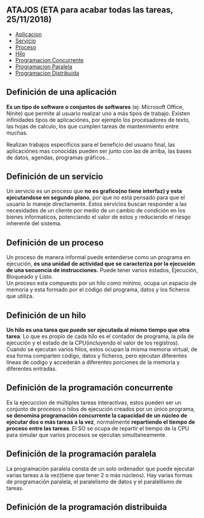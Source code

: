 ## ATAJOS (ETA para acabar todas las tareas, 25/11/2018)
* [Aplicacion](#definición-de-una-aplicación)  
* [Servicio](#definición-de-un-servicio)  
* [Proceso](#definición-de-un-proceso)  
* [Hilo](#definición-de-un-hilo)  
* [Programacion Concurrente](#definición-de-la-programación-concurrente)  
* [Programacion Paralela](#definición-de-la-programación-paralela)  
* [Programacion Distribuida](#definición-de-la-programación-distribuida)  

## Definición de una aplicación  

**Es un tipo de software o conjuntos de softwares** (ej: Microsoft Office, Ninite) que permite al usuario realizar uno a más tipos de trabajo. Existen infinidades tipos de aplicaciónes, por ejemplo los procesadores de texto, las hojas de calculo, los que cumplen tareas de mantenimiento entre muchas.  
  
  Realizan trabajos especificos para el beneficio del usuario final, las aplicaciónes mas conocidas pueden ser junto con las de arriba, las bases de datos, agendas, programas gráficos...

## Definición de un servicio  

Un servicio es un proceso que **no es grafico(no tiene interfaz) y esta ejecutandose en segundo plano**, por que  no está pensado para que el usuario lo maneje directamente. Estos servicios buscan responder a las necesidades de un cliente por medio de un cambio de condición en los bienes informaticos, potenciando el valor de estos y reduciendo el riesgo inherente del sistema.  


## Definición de un proceso  
Un proceso de manera informal puede entenderse como un programa en ejecución, **es una unidad de actividad que se caracteriza por la ejecución de una secuencia de instrucciones.**  Puede tener varios estados, Ejecución, Bloqueado y Listo.  
Un proceso esta compuesto por un hilo como mínimo, ocupa un espacio de memoria y esta formado por el código del programa, datos y los ficheros que utiliza.  

## Definición de un hilo  

**Un hilo es una tarea que puede ser ejecutada al mismo tiempo que otra tarea**. Lo que es propio de cada hilo es el contador de programa, la pila de ejecución y el estado de la CPU(incluyendo el valor de los registros).
Cuando se ejecutan varios hilos, estos ocupan la misma memoria virtual, de esa forma comparten código, datos y ficheros, pero ejecutan diferentes lineas de codigo y accederán a diferentes porciones de la memoria y diferentes entradas.

## Definición de la programación concurrente  
Es la ejecuccion de múltiples tareas interactivas, estos pueden ser un conjunto de procesos o hilos de ejecución creados por un único programa, **se denomina programación concurrente la capacidad de un núcleo de ejecutar dos o más tareas a la vez**, normalmente **repartiendo el tiempo de proceso entre las tareas**. El SO se ocupa de repartir el tiempo de la CPU para simular que varios procesos se ejecutan simultaneamente.

## Definición de la programación paralela  

La programación paralela consta de un solo ordenador que puede ejecutar varias tareas a la vez(tiene que tener 2 o más núcleos). Hay varias formas de programación paralela, el paralelismo de datos y el paralellismo de tareas.  

## Definición de la programación distribuida  
  
